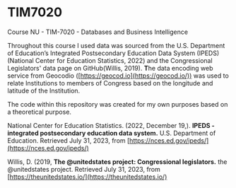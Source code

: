 # TIM7020

Course NU - TIM-7020 - Databases and Business Intelligence

Throughout this course I used data was sourced from the U.S. Department of Education’s Integrated Postsecondary Education Data System (IPEDS)(National Center for Education Statistics, 2022) and the Congressional Legislators' data page on GitHub(Willis, 2019). **T**he data encoding web service from Geocodio ([https://geocod.io](https://geocod.io/)) was used to relate Institutions to members of Congress based on the longitude and latitude of the Institution.

The code within this repository was created for my own purposes based on a theoretical purpose.


National Center for Education Statistics. (2022, December 19,). **IPEDS - integrated postsecondary education data system.** U.S. Department of Education. Retrieved July 31, 2023, from [https://nces.ed.gov/ipeds/](https://nces.ed.gov/ipeds/)

Willis, D. (2019, **The @unitedstates project: Congressional legislators.** the @unitedstates project. Retrieved July 31, 2023, from [https://theunitedstates.io/](https://theunitedstates.io/)
